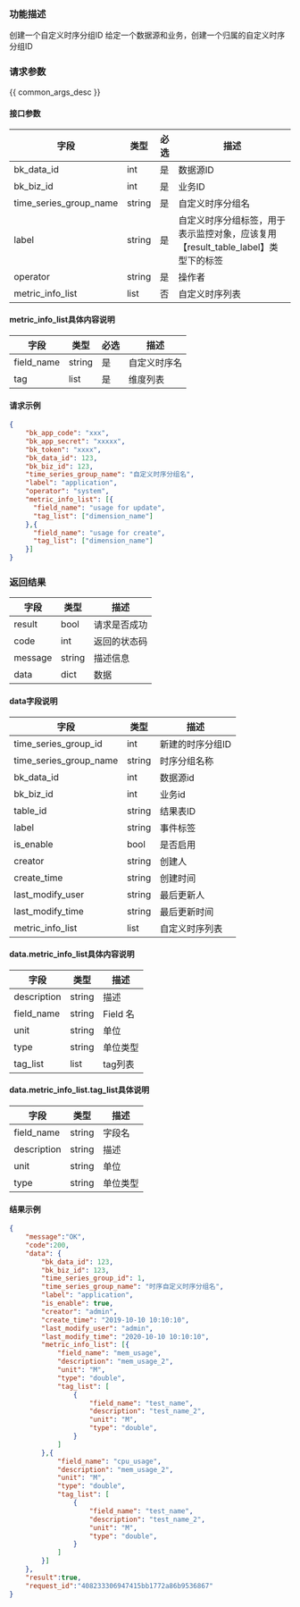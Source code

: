 

### 功能描述

创建一个自定义时序分组ID
给定一个数据源和业务，创建一个归属的自定义时序分组ID

### 请求参数

{{ common_args_desc }}

#### 接口参数

| 字段           | 类型   | 必选 | 描述        |
| -------------- | ------ | ---- | ----------- |
| bk_data_id  | int | 是   | 数据源ID |
| bk_biz_id | int | 是 | 业务ID |
| time_series_group_name | string | 是 | 自定义时序分组名 |
| label | string | 是 | 自定义时序分组标签，用于表示监控对象，应该复用【result_table_label】类型下的标签 |
| operator | string | 是 | 操作者 |
| metric_info_list | list | 否 | 自定义时序列表 |

#### metric_info_list具体内容说明

| 字段                | 类型   | 必选  | 描述     |
| ------------------- | ------ |-----| -------- |
| field_name | string | 是   | 自定义时序名 |
| tag | list | 是   | 维度列表 |

#### 请求示例

```json
{
    "bk_app_code": "xxx",
  	"bk_app_secret": "xxxxx",
 	"bk_token": "xxxx",
	"bk_data_id": 123,
	"bk_biz_id": 123,
	"time_series_group_name": "自定义时序分组名",
	"label": "application",
	"operator": "system",
	"metric_info_list": [{
	  "field_name": "usage for update",
	  "tag_list": ["dimension_name"]
    },{
	  "field_name": "usage for create",
	  "tag_list": ["dimension_name"]
	}]
}
```

### 返回结果

| 字段    | 类型   | 描述         |
| ------- | ------ | ------------ |
| result  | bool   | 请求是否成功 |
| code    | int    | 返回的状态码 |
| message | string | 描述信息     |
| data    | dict   | 数据         |

#### data字段说明

| 字段                | 类型   | 描述     |
| ------------------- | ------ | -------- |
| time_series_group_id | int | 新建的时序分组ID  |
| time_series_group_name | string | 时序分组名称 |
| bk_data_id | int | 数据源id |
| bk_biz_id | int | 业务id |
| table_id | string | 结果表ID |
| label | string | 事件标签 |
| is_enable | bool | 是否启用 |
| creator | string | 创建人 |
| create_time | string | 创建时间 |
| last_modify_user | string | 最后更新人 |
| last_modify_time | string | 最后更新时间 |
| metric_info_list | list | 自定义时序列表 |

#### data.metric_info_list具体内容说明

| 字段        | 类型   | 描述     |
| ----------- | ------ | -------- |
| description | string | 描述     |
| field_name  | string | Field 名 |
| unit        | string | 单位     |
| type        | string | 单位类型 |
| tag_list    | list   | tag列表  |

#### data.metric_info_list.tag_list具体说明

| 字段        | 类型   | 描述     |
| ----------- | ------ | -------- |
| field_name  | string | 字段名   |
| description | string | 描述     |
| unit        | string | 单位     |
| type        | string | 单位类型 |

#### 结果示例

```json
{
    "message":"OK",
    "code":200,
    "data": {
    	"bk_data_id": 123,
    	"bk_biz_id": 123,
        "time_series_group_id": 1,
    	"time_series_group_name": "时序自定义时序分组名",
    	"label": "application",
    	"is_enable": true,
    	"creator": "admin",
    	"create_time": "2019-10-10 10:10:10",
    	"last_modify_user": "admin",
    	"last_modify_time": "2020-10-10 10:10:10",
    	"metric_info_list": [{
            "field_name": "mem_usage",
            "description": "mem_usage_2",
            "unit": "M",
            "type": "double",
            "tag_list": [
                {
                    "field_name": "test_name",
                    "description": "test_name_2",
                    "unit": "M",
                    "type": "double",
                }
            ]
        },{
            "field_name": "cpu_usage",
            "description": "mem_usage_2",
            "unit": "M",
            "type": "double",
            "tag_list": [
                {
                    "field_name": "test_name",
                    "description": "test_name_2",
                    "unit": "M",
                    "type": "double",
                }
            ]
        }]
    },
    "result":true,
    "request_id":"408233306947415bb1772a86b9536867"
}
```
